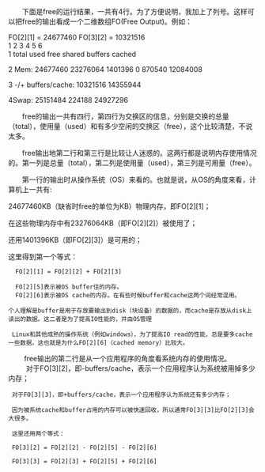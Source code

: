 
　　下面是free的运行结果，一共有4行。为了方便说明，我加上了列号。这样可以把free的输出看成一个二维数组FO(Free Output)。例如：

   FO[2][1] = 24677460
   FO[3][2] = 10321516  
                   1             2             3             4             5             6                                                
   1                total         used         free           shared        buffers      cached
   
   2 Mem:            24677460     23276064      1401396          0       870540     12084008
   
   3 -/+ buffers/cache:    10321516      14355944
   
   4Swap:       25151484        224188      24927296
   
　　free的输出一共有四行，第四行为交换区的信息，分别是交换的总量（total），使用量（used）和有多少空闲的交换区（free），这个比较清楚，不说太多。

　　free输出地第二行和第三行是比较让人迷惑的。这两行都是说明内存使用情况的。第一列是总量（total），第二列是使用量（used），第三列是可用量（free）。

　　第一行的输出时从操作系统（OS）来看的。也就是说，从OS的角度来看，计算机上一共有:

   24677460KB（缺省时free的单位为KB）物理内存，即FO[2][1]；
   
   在这些物理内存中有23276064KB（即FO[2][2]）被使用了；
   
   还用1401396KB（即FO[2][3]）是可用的；
   
   这里得到第一个等式：
   
      FO[2][1] = FO[2][2] + FO[2][3]
    
      FO[2][5]表示被OS buffer住的内存。
      FO[2][6]表示被OS cache的内存。在有些时候buffer和cache这两个词经常混用。
    
    个人理解是buffer是用于存放要输出到disk（块设备）的数据的，而cache是存放从disk上读出的数据。这二者是为了提高IO性能的，并由OS管理
    
     Linux和其他成熟的操作系统（例如windows），为了提高IO read的性能，总是要多cache一些数据，这也就是为什么FO[2][6]（cached memory）比较大。

　 　free输出的第二行是从一个应用程序的角度看系统内存的使用情况。
　 　
     对于FO[3][2]，即-buffers/cache，表示一个应用程序认为系统被用掉多少内存；
     
     对于FO[3][3]，即+buffers/cache，表示一个应用程序认为系统还有多少内存；
     
     因为被系统cache和buffer占用的内存可以被快速回收，所以通常FO[3][3]比FO[2][3]会大很多。
     
     这里还用两个等式：
     
     FO[3][2] = FO[2][2] - FO[2][5] - FO[2][6]
     
     FO[3][3] = FO[2][3] + FO[2][5] + FO[2][6]

　
